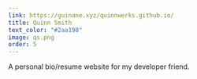 ```yaml
---
link: https://guinane.xyz/quinnwerks.github.io/
title: Quinn Smith 
text_color: "#2aa198"
image: qs.png
order: 5
---
```

A personal bio/resume website for my developer friend.
